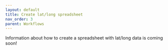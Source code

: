 ```yaml
---
layout: default
title: Create lat/long spreadsheet
nav_order: 3
parent: Workflows
---
```

Information about how to create a spreadsheet with lat/long data is coming soon!
<!--
This can be done to create blank rectilinear grids. If the grid is not rectilinear:
- if it has a paper map index: [scan and trace](#)
- if it does not have a paper map index, but it does have lat long at the corners: [create spreadsheet with lat and long columns](#)
- if it does not have a paper index nor a lat long at the corners, then use geojson.io or QGIS to [create the index manually](#)
-->
